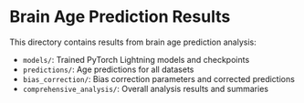 # Brain Age Prediction Results

This directory contains results from brain age prediction analysis:

- `models/`: Trained PyTorch Lightning models and checkpoints
- `predictions/`: Age predictions for all datasets
- `bias_correction/`: Bias correction parameters and corrected predictions
- `comprehensive_analysis/`: Overall analysis results and summaries